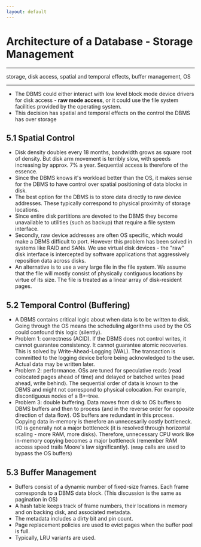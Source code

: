 ```yaml
---
layout: default
---
```


# Architecture of a Database - Storage Management

***

storage, disk access, spatial and temporal effects, buffer management, OS

***

* The DBMS could either interact with low level block mode device drivers for disk access - **raw mode access**, or it could use the file system facilities provided by the operating system.
* This decision has spatial and temporal effects on the control the DBMS has over storage

## 5.1 Spatial Control

* Disk density doubles every 18 months, bandwidth grows as square root of density. But disk arm movement is terribly slow, with speeds increasing by approx. 7% a year. Sequential access is therefore of the essence.
* Since the DBMS knows it's workload better than the OS, it makes sense for the DBMS to have control over spatial positioning of data blocks in disk.
* The best option for the DBMS is to store data directly to raw device addresses. These typically correspond to physical proximity of storage locations.
* Since entire disk partitions are devoted to the DBMS they become unavailable to utilities (such as backup) that require a file system interface.
* Secondly, raw device addresses are often OS specific, which would make a DBMS difficult to port. However this problem has been solved in systems like RAID and SANs. We use virtual disk devices - the "raw" disk interface is intercepted by software applications that aggressively reposition data across disks.
* An alternative is to use a very large file in the file system. We assume that the file will mostly consist of physically contiguous locations by virtue of its size. The file is treated as a linear array of disk-resident pages.

## 5.2 Temporal Control (Buffering)

* A DBMS contains critical logic about when data is to be written to disk. Going through the OS means the scheduling algorithms used by the OS could confound this logic (silently).
* Problem 1: correctness (ACID). If the DBMS does not control writes, it cannot guarantee consistency. It cannot guarantee atomic recoveries. This is solved by Write-Ahead-Logging (WAL). The transaction is committed to the logging device before being acknowledged to the user. Actual data may be written later.
* Problem 2: performance. OSs are tuned for speculative reads (read colocated pages ahead of time) and delayed or batched writes (read ahead, write behind). The sequential order of data is known to the DBMS and might not correspond to physical colocation. For example, discontiguous nodes of a B+-tree.
* Problem 3: double buffering. Data moves from disk to OS buffers to DBMS buffers and then to process (and in the reverse order for opposite direction of data flow). OS buffers are redundant in this process. Copying data in-memory is therefore an unnecesarily costly bottleneck. I/O is generally not a major bottleneck (it is resolved through horizontal scaling - more RAM, more disks). Therefore, unnecessary CPU work like in-memory copying becomes a major bottleneck (remember RAM access speed trails Moore's law significantly). (`mmap` calls are used to bypass the OS buffers)

## 5.3 Buffer Management

* Buffers consist of a dynamic number of fixed-size frames. Each frame corresponds to a DBMS data block. (This discussion is the same as pagination in OS)
* A hash table keeps track of frame numbers, their locations in memory and on backing disk, and associated metadata.
* The metadata includes a dirty bit and pin count.
* Page replacement policies are used to evict pages when the buffer pool is full.
* Typically, LRU variants are used.

